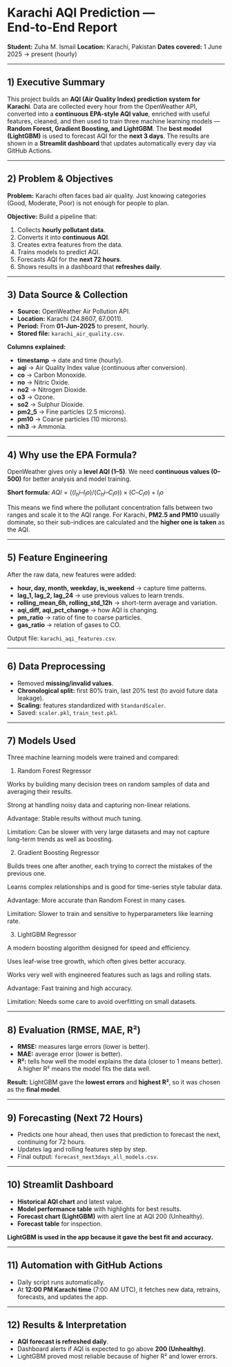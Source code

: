 # Karachi AQI Prediction — End‑to‑End Report

**Student:** Zuha M. Ismail
**Location:** Karachi, Pakistan
**Dates covered:** 1 June 2025 → present (hourly)

---

## 1) Executive Summary

This project builds an **AQI (Air Quality Index) prediction system for Karachi**. Data are collected every hour from the OpenWeather API, converted into a **continuous EPA-style AQI value**, enriched with useful features, cleaned, and then used to train three machine learning models — **Random Forest, Gradient Boosting, and LightGBM**. The **best model (LightGBM)** is used to forecast AQI for the **next 3 days**. The results are shown in a **Streamlit dashboard** that updates automatically every day via GitHub Actions.

---

## 2) Problem & Objectives

**Problem:** Karachi often faces bad air quality. Just knowing categories (Good, Moderate, Poor) is not enough for people to plan.

**Objective:** Build a pipeline that:

1. Collects **hourly pollutant data**.
2. Converts it into **continuous AQI**.
3. Creates extra features from the data.
4. Trains models to predict AQI.
5. Forecasts AQI for the **next 72 hours**.
6. Shows results in a dashboard that **refreshes daily**.

---

## 3) Data Source & Collection

* **Source:** OpenWeather Air Pollution API.
* **Location:** Karachi (24.8607, 67.0011).
* **Period:** From **01‑Jun‑2025** to present, hourly.
* **Stored file:** `karachi_air_quality.csv`.

**Columns explained:**

* **timestamp** → date and time (hourly).
* **aqi** → Air Quality Index value (continuous after conversion).
* **co** → Carbon Monoxide.
* **no** → Nitric Oxide.
* **no2** → Nitrogen Dioxide.
* **o3** → Ozone.
* **so2** → Sulphur Dioxide.
* **pm2\_5** → Fine particles (2.5 microns).
* **pm10** → Coarse particles (10 microns).
* **nh3** → Ammonia.

---

## 4) Why use the EPA Formula?

OpenWeather gives only a **level AQI (1–5)**. We need **continuous values (0–500)** for better analysis and model training.

**Short formula:**
$AQI = ( (I_hi – I_lo) / (C_hi – C_lo) ) × (C – C_lo) + I_lo$

This means we find where the pollutant concentration falls between two ranges and scale it to the AQI range. For Karachi, **PM2.5 and PM10** usually dominate, so their sub-indices are calculated and the **higher one is taken** as the AQI.

---

## 5) Feature Engineering

After the raw data, new features were added:

* **hour, day, month, weekday, is\_weekend** → capture time patterns.
* **lag\_1, lag\_2, lag\_24** → use previous values to learn trends.
* **rolling\_mean\_6h, rolling\_std\_12h** → short-term average and variation.
* **aqi\_diff, aqi\_pct\_change** → how AQI is changing.
* **pm\_ratio** → ratio of fine to coarse particles.
* **gas\_ratio** → relation of gases to CO.

Output file: `karachi_aqi_features.csv`.

---

## 6) Data Preprocessing

* Removed **missing/invalid values**.
* **Chronological split:** first 80% train, last 20% test (to avoid future data leakage).
* **Scaling:** features standardized with `StandardScaler`.
* Saved: `scaler.pkl`, `train_test.pkl`.

---

## 7) Models Used

Three machine learning models were trained and compared:

1. Random Forest Regressor

Works by building many decision trees on random samples of data and averaging their results.

Strong at handling noisy data and capturing non-linear relations.

Advantage: Stable results without much tuning.

Limitation: Can be slower with very large datasets and may not capture long-term trends as well as boosting.

2. Gradient Boosting Regressor

Builds trees one after another, each trying to correct the mistakes of the previous one.

Learns complex relationships and is good for time-series style tabular data.

Advantage: More accurate than Random Forest in many cases.

Limitation: Slower to train and sensitive to hyperparameters like learning rate.

3. LightGBM Regressor

A modern boosting algorithm designed for speed and efficiency.

Uses leaf-wise tree growth, which often gives better accuracy.

Works very well with engineered features such as lags and rolling stats.

Advantage: Fast training and high accuracy.

Limitation: Needs some care to avoid overfitting on small datasets.

---

## 8) Evaluation (RMSE, MAE, R²)

* **RMSE:** measures large errors (lower is better).
* **MAE:** average error (lower is better).
* **R²:** tells how well the model explains the data (closer to 1 means better). A higher R² means the model fits the data well.

**Result:** LightGBM gave the **lowest errors** and **highest R²**, so it was chosen as the **final model**.

---

## 9) Forecasting (Next 72 Hours)

* Predicts one hour ahead, then uses that prediction to forecast the next, continuing for 72 hours.
* Updates lag and rolling features step by step.
* Final output: `forecast_next3days_all_models.csv`.

---

## 10) Streamlit Dashboard

* **Historical AQI chart** and latest value.
* **Model performance table** with highlights for best results.
* **Forecast chart (LightGBM)** with alert line at AQI 200 (Unhealthy).
* **Forecast table** for inspection.

**LightGBM is used in the app because it gave the best fit and accuracy.**

---

## 11) Automation with GitHub Actions

* Daily script runs automatically.
* At **12:00 PM Karachi time** (7:00 AM UTC), it fetches new data, retrains, forecasts, and updates the app.

---

## 12) Results & Interpretation

* **AQI forecast is refreshed daily**.
* Dashboard alerts if AQI is expected to go above **200 (Unhealthy)**.
* LightGBM proved most reliable because of higher R² and lower errors.


